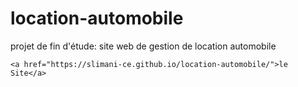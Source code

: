 # location-automobile
projet de fin d'étude: site web de gestion de location automobile


	<a href="https://slimani-ce.github.io/location-automobile/">le Site</a>
